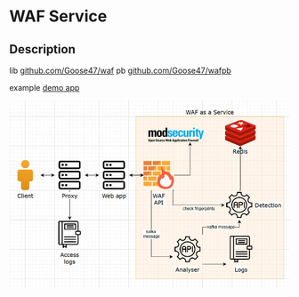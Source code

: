 # WAF Service

## Description

lib [github.com/Goose47/waf](https://github.com/Goose47/waf)
pb [github.com/Goose47/wafpb](https://github.com/Goose47/wafpb)


example [demo app](http://rwfshr.ru:8080/)

![alt text](./assets/infrastructure.jpg)